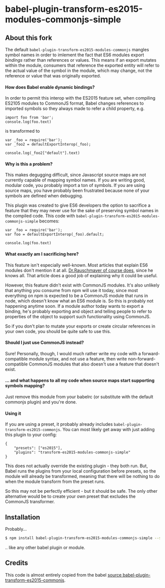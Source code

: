 # babel-plugin-transform-es2015-modules-commonjs-simple

## About this fork

The default `babel-plugin-transform-es2015-modules-commonjs` mangles symbol names in order to imlement the fact that ES6 modules export *bindings* rather than references or values. This means if an export mutates within the module, consumers that reference the exported entity will refer to the actual value of the symbol in the module, which may change, not the reference or value that was originally exported.

#### How does Babel enable dynamic bindings?

In order to permit this interop with the ES2015 feature set, when compiling ES2105 modules to CommonJS format, Babel changes references to imported symbols so they always made to refer a child property, e.g.

    import foo from 'bar';
    console.log(foo.text)

is transformed to 

    var _foo = require('bar');
    var _foo2 = defaultExportInterop(_foo);

    console.log(_foo2["default"].text)


#### Why is this a problem?

This makes degugging difficult, since Javascript source maps are not currently capable of mapping symbol names. If you are writing good, modular code, you probably import a ton of symbols. If you are using source maps, you have probably been frustrated because none of your symbols are defined when debugging.

This plugin was created to give ES6 developers the option to sacrifice a feature that they may never use for the sake of preserving symbol names in the compiled code. This code with `babel-plugin-transform-es2015-modules-commonjs-simple` becomes:

    var _foo = require('bar');
    var foo = defaultExportInterop(_foo).default;

    console.log(foo.text)

#### What exactly am I sacrificing here?

This feature isn't especially well-known. Most articles that explain ES6 modules don't mention it at all. [Dr.Rauschmayer of course does](http://www.2ality.com/2015/07/es6-module-exports.html), since he knows all. That article does a good job of explaining why it could be useful.

However, this feature didn't exist with CommonJS modules. It's also unlikely that anything you consume from npm will use it today, since most everything on npm is expected to be a CommonJS module that runs in node, which doesn't know what an ES6 module is. So this is probably not happening anytime soon. If a module author today wants to export a binding, he's probably exporting and object and telling people to refer to properties of the object to support such functionality using CommonJS. 

So if you don't plan to mutate your exports or create circular references in your own code, you should be quite safe to use this.

#### Should I just use CommonJS instead?

Sure! Personally, though, I would much rather write my code with a forward-compatible module syntax, and not use a feature, then write non-forward-compatible CommonJS modules that also doesn't use a feature that doesn't exist.

#### ... and what happens to all my code when source maps start supporting symbols mapping?

Just remove this module from your babelrc (or substitute with the default commonjs plugin) and you're done.

#### Using it

If you are using a preset, it probably already includes `babel-plugin-transform-es2015-commonjs`. You can most likely get away with just adding this plugin to your config:

    {
        "presets": ["es2015"],
        "plugins": "transform-es2015-modules-commonjs-simple"
    }

This does not actually override the existing plugin - they both run. But, Babel runs the plugins from your local configuration before presets, so the module will already be transformed, meaning that there will be nothing to do when the module transform from the preset runs.

So this may not be perfectly efficient - but it should be safe. The only other alternative would be to create your own preset that excludes the CommonJS transformer.

## Installation

Probably...

```sh
$ npm install babel-plugin-transform-es2015-modules-commonjs-simple --save-dev
```

.. like any other babel plugin or module.

## Credits

This code is almost entirely copied from the babel [source babel-plugin-transform-es2015-commonjs](https://github.com/babel/babel/tree/master/packages/babel-plugin-transform-es2015-modules-commonjs).
